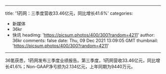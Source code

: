 
---
title: '1药网：三季度营收33.46亿元，同比增长41.6%'
categories: 
 - 新媒体
 - 36kr
 - 快讯
headimg: 'https://picsum.photos/400/300?random=4211'
author: 36kr
comments: false
date: Thu, 09 Dec 2021 13:09:05 GMT
thumbnail: 'https://picsum.photos/400/300?random=4211'
---

<div>   
36氪获悉，1药网发布三季度业绩报告。第三季度，1药网营收33.46亿元，同比增长41.6%；Non-GAAP净亏损为2.134亿元，上年同期为9440万元。  
</div>
            
